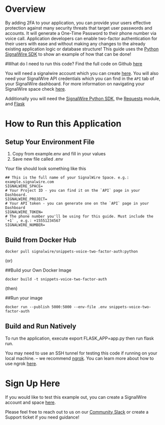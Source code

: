 # Overview
By adding 2FA to your application, you can provide your users effective protection against many security threats that target user passwords and accounts. It will generate a One-Time Password to their phone number via voice call. Application developers can enable two-factor authentication for their users with ease and without making any changes to the already existing application logic or database structure! This guide uses the [Python SignalWire SDK](https://developer.signalwire.com/compatibility-api/reference/client-libraries-and-sdks#python) to show an example of how that can be done!

#What do I need to run this code?
Find the full code on Github [here](https://github.com/signalwire/snippets-voice-2-factor-auth)

You will need a signalwire account which you can create [here](https://m.signalwire.com/signups/new?s=1). You will also need your SignalWire API credentials which you can find in the `API` tab of your SignalWire dashboard. For more information on navigating your SignalWire space check [here](https://developer.signalwire.com/apis/docs/navigating-your-space).

Additionally you will need the [SignalWire Python SDK](https://developer.signalwire.com/compatibility-api/reference/client-libraries-and-sdks#python), the [Requests](https://docs.python-requests.org/en/latest/user/install/#install) module, and [Flask](https://flask.palletsprojects.com/en/2.0.x/installation/#install-flask)

# How to Run this Application

## Setup Your Environment File

1. Copy from example.env and fill in your values
2. Save new file called .env

Your file should look something like this
```
## This is the full name of your SignalWire Space. e.g.: example.signalwire.com
SIGNALWIRE_SPACE=
# Your Project ID - you can find it on the `API` page in your Dashboard.
SIGNALWIRE_PROJECT=
# Your API token - you can generate one on the `API` page in your Dashboard
SIGNALWIRE_TOKEN=
# The phone number you'll be using for this guide. Must include the `+1` , e.g.: +15551234567
SIGNALWIRE_NUMBER=

```
## Build from Docker Hub
```
docker pull signalwire/snippets-voice-two-factor-auth:python
```
(or)

##Build your Own Docker Image
```
docker build -t snippets-voice-two-factor-auth
```
(then)

##Run your image
```
docker run --publish 5000:5000 --env-file .env snippets-voice-two-factor-auth
```

## Build and Run Natively

To run the application, execute export FLASK_APP=app.py then run flask run.

You may need to use an SSH tunnel for testing this code if running on your local machine. – we recommend [ngrok](https://ngrok.com/). You can learn more about how to use ngrok [here](https://developer.signalwire.com/apis/docs/how-to-test-webhooks-with-ngrok). 


# Sign Up Here

If you would like to test this example out, you can create a SignalWire account and space [here](https://m.signalwire.com/signups/new?s=1).

Please feel free to reach out to us on our [Community Slack](https://join.slack.com/t/signalwire-community/shared_invite/zt-sjagsni8-AYKmOMhP_1sVMvz9Ya_r0Q) or create a Support ticket if you need guidance!